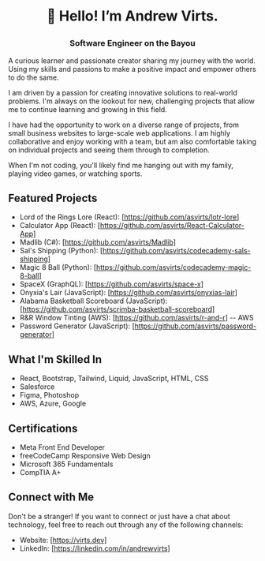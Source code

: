 # <p align="center">👋 Hello! I’m Andrew Virts.</p>
### <p align="center">Software Engineer on the Bayou</p>
A curious learner and passionate creator sharing my journey with the world. Using my skills and passions to make a positive impact and empower others to do the same. 

I am driven by a passion for creating innovative solutions to real-world problems. I'm always on the lookout for new, challenging projects that allow me to continue learning and growing in this field.

I have had the opportunity to work on a diverse range of projects, from small business websites to large-scale web applications. I am highly collaborative and enjoy working with a team, but am also comfortable taking on individual projects and seeing them through to completion.

When I'm not coding, you'll likely find me hanging out with my family, playing video games, or watching sports.

## Featured Projects

- Lord of the Rings Lore (React): [https://github.com/asvirts/lotr-lore]
- Calculator App (React): [https://github.com/asvirts/React-Calculator-App]
- Madlib (C#): [https://github.com/asvirts/Madlib]
- Sal's Shipping (Python): [https://github.com/asvirts/codecademy-sals-shipping]
- Magic 8 Ball (Python): [https://github.com/asvirts/codecademy-magic-8-ball]
- SpaceX (GraphQL): [https://github.com/asvirts/space-x]
- Onyxia's Lair (JavaScript): [https://github.com/asvirts/onyxias-lair]
- Alabama Basketball Scoreboard (JavaScript): [https://github.com/asvirts/scrimba-basketball-scoreboard]
- R&R Window Tinting (AWS): [https://github.com/asvirts/r-and-r]
-- AWS
- Password Generator (JavaScript): [https://github.com/asvirts/password-generator]

## What I'm Skilled In

- React, Bootstrap, Tailwind, Liquid, JavaScript, HTML, CSS
- Salesforce
- Figma, Photoshop
- AWS, Azure, Google

## Certifications

- Meta Front End Developer
- freeCodeCamp Responsive Web Design
- Microsoft 365 Fundamentals
- CompTIA A+

## Connect with Me

Don't be a stranger! If you want to connect or just have a chat about technology, feel free to reach out through any of the following channels:

- Website: [https://virts.dev]
- LinkedIn: [https://linkedin.com/in/andrewvirts]
